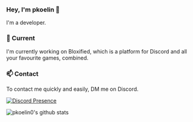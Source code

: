 ### Hey, I'm pkoelin 👋
I'm a developer.

### 🔭 Current
I'm currently working on Bloxified, which is a platform for Discord and all your favourite games, combined.

### 📫 Contact
To contact me quickly and easily, DM me on Discord.

[![Discord Presence](https://lanyard-profile-readme.vercel.app/api/758706332991488065)](https://discord.com/users/758706332991488065)

![pkoelin0's github stats](https://github-readme-stats.vercel.app/api?username=pkoelin0&count_private=true&show_icons=true&include_all_commits=true&hide_border=true&count_private=true&theme=radical&bg_color=00000000)

<!--
**pkoelin0/pkoelin0** is a ✨ _special_ ✨ repository because its `README.md` (this file) appears on your GitHub profile.

Here are some ideas to get you started:

- 🔭 I’m currently working on ...
- 🌱 I’m currently learning ...
- 👯 I’m looking to collaborate on ...
- 🤔 I’m looking for help with ...
- 💬 Ask me about ...
- 📫 How to reach me: ...
- 😄 Pronouns: ...
- ⚡ Fun fact: ...
-->
